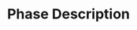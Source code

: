 ---
layout: page
title: Phase Description
show_sidebar: false
menubar: design_development_menu
permalink: /design-development-phase/phase-description/
---